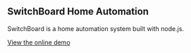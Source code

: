 ## SwitchBoard Home Automation

SwitchBoard is a home automation system built with node.js.

[View the online demo](demo)
